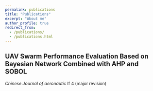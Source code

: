 ```yaml
---
permalink: publications
title: "Publications"
excerpt: "About me"
author_profile: true
redirect_from: 
  - /publications/
  - /publications.html
---
```


## UAV Swarm Performance Evaluation Based on Bayesian Network Combined with AHP and SOBOL
*Chinese Journal of aeronautic* If 4 (major revision)
